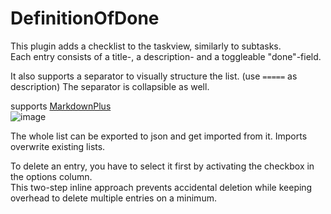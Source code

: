# DefinitionOfDone

This plugin adds a checklist to the taskview, similarly to subtasks.  
Each entry consists of a title-, a description- and a toggleable "done"-field.

It also supports a separator to visually structure the list. (use `=====` as description)
The separator is collapsible as well.

supports [MarkdownPlus](https://github.com/creecros/MarkdownPlus)  
![image](https://github.com/Chaosmeister/DefinitionOfDone/assets/13346344/625da643-997c-416e-8e79-bdf2b6ce5cd2)

The whole list can be exported to json and get imported from it. Imports overwrite existing lists.

To delete an entry, you have to select it first by activating the checkbox in the options column.  
This two-step inline approach prevents accidental deletion while keeping overhead to delete multiple entries on a minimum.
